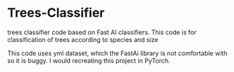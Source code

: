 # Trees-Classifier
trees classifier code based on Fast AI classifiers. This code is for classification of trees according to species and size

This code uses yml dataset, which the FastAi library is not comfortable with so it is buggy. I would recreating this project in PyTorch.

